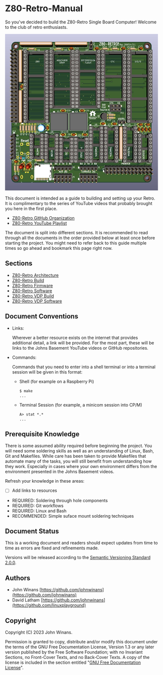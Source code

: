 # Z80-Retro-Manual

So you've decided to build the Z80-Retro Single Board Computer! Welcome to the club of retro enthusiasts.

![3D Render of the Z80-Retro CPU Board](./assets/2063-Z80.jpg "Z80-Retro CPU Board")

This document is intended as a guide to building and setting up your Retro.  It is complimentary to the series of YouTube videos that probably brought you here in the first place.

- [Z80-Retro GitHub Organization](https://github.com/Z80-Retro)
- [Z80-Retro YouTube Playlist](https://www.youtube.com/playlist?list=PL3by7evD3F51Cf9QnsAEdgSQ4cz7HQZX5)

The document is split into different sections.  It is recommended to read through all the documents in the order provided below at least once before starting the project.  You might need to refer back to this guide multiple times so go ahead and bookmark this page right now.

## Sections

- [Z80-Retro Architecture](./Z80-RETRO-ARCHITECTURE.md)
- [Z80-Retro Build](./Z80-RETRO-BUILD.md)
- [Z80-Retro Firmware](./Z80-RETRO-FIRMWARE.md)
- [Z80-Retro Software](./Z80-RETRO-SOFTWARE.md)
- [Z80-Retro VDP Build](./Z80-RETRO-VDP-BUILD.md)
- [Z80-Retro VDP Software](./Z80-RETRO-VDP-SOFTWARE.md)

## Document Conventions

- Links:

  Wherever a better resource exists on the internet that provides additional detail, a link will be provided.  For the most part, these will be links to the Johns Basement YouTube videos or GitHub repositories.

- Commands:

  Commands that you need to enter into a shell terminal or into a terminal session will be given in this format:

  - Shell (for example on a Raspberry Pi)

    ```text
    $ make
    ...
    ```

  - Terminal Session (for example, a minicom session into CP/M)

    ```text
    A> stat *.*
    ...
    ```

## Prerequisite Knowledge

There is some assumed ability required before beginning the project.  You will need some soldering skills as well as an understanding of Linux, Bash, Git and Makefiles.  While care has been taken to provide Makefiles that automate many of the tasks, you will still benefit from understanding how they work.  Especially in cases where your own environment differs from the environment presented in the Johns Basement videos.

Refresh your knowledge in these areas:

- [ ] Add links to resources

- REQUIRED: Soldering through hole components
- REQUIRED: Git workflows
- REQUIRED: Linux and Bash
- RECOMMENDED: Simple suface mount soldering techniques

## Document Status

This is a working document and readers should expect updates from time to time as errors are fixed and refinements made.

Versions will be released according to the  [Semantic Versioning Standard 2.0.0](https://semver.org/spec/v2.0.0.html).

## Authors

- John Winans [https://github.com/johnwinans](https://github.com/johnwinans)
- David Latham [https://github.com/johnwinans](https://github.com/linuxplayground)

## Copyright

  Copyright (C)  2023  John Winans.

  Permission is granted to copy, distribute and/or modify this document under the terms of the GNU Free Documentation License, Version 1.3 or any later version published by the Free Software Foundation; with no Invariant Sections, no Front-Cover Texts, and no Back-Cover Texts.
  A copy of the license is included in the section entitled "[GNU Free Documentation License](./GNU%20Free%20Documentation%20License.md)".
